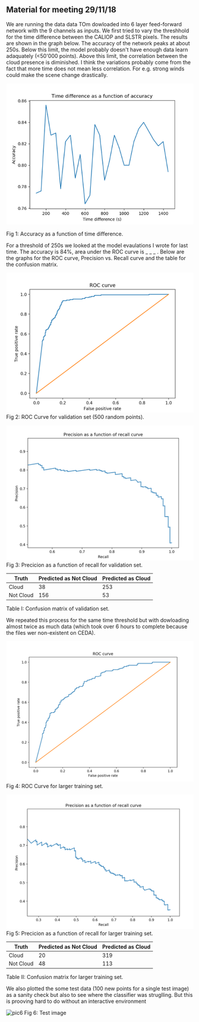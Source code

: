 ## Material for meeting 29/11/18

We are running the data data TOm dowloaded into 6 layer feed-forward network with the 9 channels as inputs. We first tried to vary the threshhold for the time difference between the CALIOP and SLSTR pixels. The results are shown in the graph below. The accuracy of the network peaks at about 250s. Below this limit, the model probably doesn't have enough data learn adaquately (<50'000 points). Above this limit, the correlation between the cloud presence is diminished. I think the variations probably come from the fact that more time does not mean less correlation. For e.g. strong winds could make the  scene change drastically.

![pic1](/Images/Time_difference_vs_accuracy2.png)

Fig 1: Accuracy as a function of time difference. 

For a threshold of 250s we looked at the model evaulations I wrote for last time. The accuracy is 84%, area under the ROC curve is _ _ _ . Below are the graphs for the ROC curve, Precision vs. Recall curve and the table for the confusion matrix.

![pic2](/Images/ROC.png) 
Fig 2: ROC Curve for validation set (500 random points).

![pic3](/Images/PvR.png) 
Fig 3: Precicion as a function of recall for validation set.

|Truth | Predicted as Not Cloud | Predicted as Cloud
------------ | -------------| ----------
Cloud | 38 | 253
Not Cloud | 156 | 53

Table I: Confusion matrix of validation set. 

We repeated this process for the same time threshold but with dowloading almost twice as much data (which took over 6 hours to complete because the files wer non-existent on CEDA).

![pic4](/Images/ROClarge.png) 
Fig 4: ROC Curve for larger training set.

![pic5](/Images/PvRlarge.png) 
Fig 5: Precicion as a function of recall for larger training set.

|Truth | Predicted as Not Cloud | Predicted as Cloud
------------ | -------------| ----------
Cloud | 20 | 319 
Not Cloud | 48 | 113
Table II: Confusion matrix for larger training set.

We also plotted the some test data (100 new points for a single test image) as a sanity check but also to see where the classifier was struglling. But this is prooving hard to do without an interactive environment 

![pic6](/Images/testimage.png) 
Fig 6: Test image 







